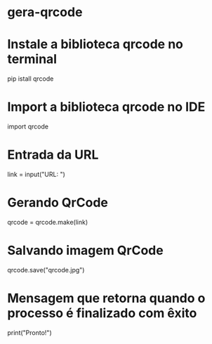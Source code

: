 # gera-qrcode

<tr>

# Instale a biblioteca qrcode no terminal

pip istall qrcode

# Import a biblioteca qrcode no IDE

import qrcode

# Entrada da URL

link = input("URL: ")

# Gerando QrCode

qrcode = qrcode.make(link)

# Salvando imagem QrCode

qrcode.save("qrcode.jpg")

# Mensagem que retorna quando o processo é finalizado com êxito

print("Pronto!")
